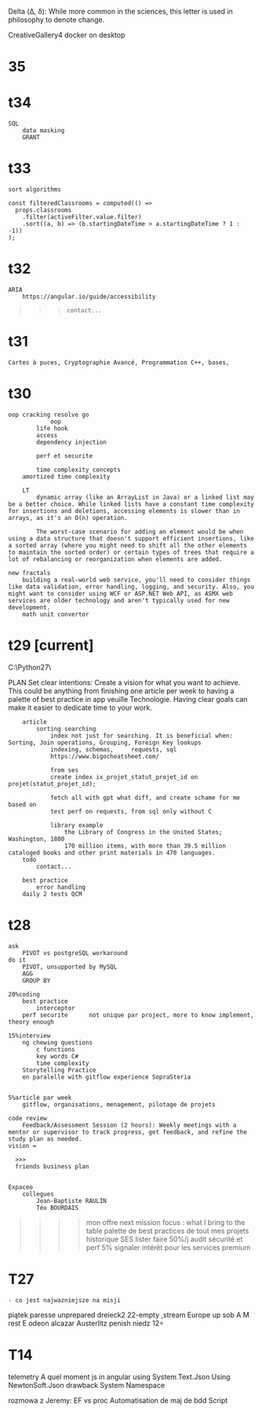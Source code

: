 Delta (Δ, δ): While more common in the sciences, this letter is used in philosophy to denote change.


CreativeGallery4
docker on desktop


# 35
    
# t34
    SQL 
        data masking
        GRANT 
# t33
    sort algorithms

    const filteredClassrooms = computed(() =>
      props.classrooms
        .filter(activeFilter.value.filter)
        .sort((a, b) => (b.startingDateTime > a.startingDateTime ? 1 : -1))
    );

# t32
    ARIA
        https://angular.io/guide/accessibility
>>>     contact...
# t31
    
    Cartes à puces, Cryptographie Avancé, Programmation C++, bases, 

# t30

    oop cracking resolve go
                oop
            life hook
            access
            dependency injection

            perf et securite    

            time complexity concepts
        amortized time complexity

        LT
            dynamic array (like an ArrayList in Java) or a linked list may be a better choice. While linked lists have a constant time complexity for insertions and deletions, accessing elements is slower than in arrays, as it's an O(n) operation.

            The worst-case scenario for adding an element would be when using a data structure that doesn't support efficient insertions, like a sorted array (where you might need to shift all the other elements to maintain the sorted order) or certain types of trees that require a lot of rebalancing or reorganization when elements are added.

    new fractals
        building a real-world web service, you'll need to consider things like data validation, error handling, logging, and security. Also, you might want to consider using WCF or ASP.NET Web API, as ASMX web services are older technology and aren't typically used for new development.
        math unit convertor

# t29 [current] 
C:\Python27\

PLAN
Set clear intentions: Create a vision for what you want to achieve. 
This could be anything from finishing one article per week to having a palette of best practice in app veuille Technologie. 
Having clear goals can make it easier to dedicate time to your work.

        article
            sorting searching
                index not just for searching. It is beneficial when: Sorting, Join operations, Grouping, Foreign Key lookups
                indexing, schemas,     requests, sql
                https://www.bigocheatsheet.com/

                from ses
                create index ix_projet_statut_projet_id on projet(statut_projet_id);

                fetch all with gpt what diff, and create schame for me based on 
                test perf on requests, from sql only without C

                library example
                    the Library of Congress in the United States; Washington, 1800
                    170 million items, with more than 39.5 million cataloged books and other print materials in 470 languages. 
        todo 
            contact...

        best practice 
            error handling
        daily 2 tests QCM
# t28 

    ask 
        PIVOT vs postgreSQL workaround
    do it 
        PIVOT, unsupported by MySQL 
        AGG 
        GROUP BY 

    20%coding
        best practice
            interceptor 
        perf securite      not unique par project, more to know implement, theory enough

    15%interview 
        ng chewing questions
            c functions
            key words C#
            time complexity
        Storytelling Practice
        en paralelle with gitflow experience SopraSteria
            

    5%article par week    
        gitflow, organisations, menagement, pilotage de projets

    code review
        Feedback/Assessment Session (2 hours): Weekly meetings with a mentor or supervisor to track progress, get feedback, and refine the study plan as needed.
    vision = 

      >>>
      friends business plan

                 
    Expaceo 
        collegues
            Jean-Baptiste RAULIN
            Téo BOURDAIS

>>>>mon offre next mission focus :
        what I bring to the table
            palette de best practices de tout mes projets historique SES lister faire 50%/j
            audit sécurité et perf 5%
            signaler intérêt pour les services premium 

    
# T27 
    - co jest najwazniejsze na misji

piątek paresse unprepared dreieck2 22-empty ,stream Europe up
sob A M rest E odeon alcazar Austerlitz penish 
niedz 12÷

#   T14
telemetry
A quel moment js in angular 
using System.Text.Json
Using NewtonSoft.Json
drawback
System Namespace

rozmowa z Jeremy:
EF vs proc
Automatisation de maj de bdd
Script
